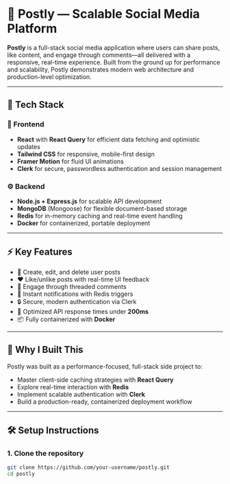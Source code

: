 # 📸 Postly — Scalable Social Media Platform

**Postly** is a full-stack social media application where users can share posts, like content, and engage through comments—all delivered with a responsive, real-time experience. Built from the ground up for performance and scalability, Postly demonstrates modern web architecture and production-level optimization.

---

## 🚀 Tech Stack

### 🧩 Frontend
- **React** with **React Query** for efficient data fetching and optimistic updates
- **Tailwind CSS** for responsive, mobile-first design
- **Framer Motion** for fluid UI animations
- **Clerk** for secure, passwordless authentication and session management

### ⚙️ Backend
- **Node.js + Express.js** for scalable API development
- **MongoDB** (Mongoose) for flexible document-based storage
- **Redis** for in-memory caching and real-time event handling
- **Docker** for containerized, portable deployment

---

## ⚡ Key Features

- 📝 Create, edit, and delete user posts
- ❤️ Like/unlike posts with real-time UI feedback
- 💬 Engage through threaded comments
- 🔔 Instant notifications with Redis triggers
- 🔒 Secure, modern authentication via Clerk
- 🚀 Optimized API response times under **200ms**
- 📦 Fully containerized with **Docker**

---

## 🎯 Why I Built This

Postly was built as a performance-focused, full-stack side project to:
- Master client-side caching strategies with **React Query**
- Explore real-time interaction with **Redis**
- Implement scalable authentication with **Clerk**
- Build a production-ready, containerized deployment workflow

---

## 🛠️ Setup Instructions

### 1. Clone the repository

```bash
git clone https://github.com/your-username/postly.git
cd postly
